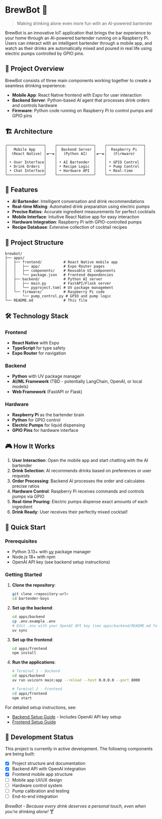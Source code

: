 # BrewBot 🍹

> Making drinking alone even more fun with an AI-powered bartender

BrewBot is an innovative IoT application that brings the bar experience to your home through an AI-powered bartender running on a Raspberry Pi. Users can interact with an intelligent bartender through a mobile app, and watch as their drinks are automatically mixed and poured in real life using electric pumps controlled by GPIO pins.

## 🎯 Project Overview

BrewBot consists of three main components working together to create a seamless drinking experience:

- **Mobile App**: React Native frontend with Expo for user interaction
- **Backend Server**: Python-based AI agent that processes drink orders and controls hardware
- **Firmware**: Python code running on Raspberry Pi to control pumps and GPIO pins

## 🏗️ Architecture

```
┌─────────────────┐    ┌─────────────────┐    ┌─────────────────┐
│   Mobile App    │    │  Backend Server │    │  Raspberry Pi   │
│  (React Native) │◄──►│   (Python AI)   │◄──►│   (Firmware)    │
│                 │    │                 │    │                 │
│ • User Interface│    │ • AI Bartender  │    │ • GPIO Control  │
│ • Drink Orders  │    │ • Recipe Logic  │    │ • Pump Control  │
│ • Chat Interface│    │ • Hardware API  │    │ • Real-time     │
└─────────────────┘    └─────────────────┘    └─────────────────┘
```

## 🚀 Features

- **AI Bartender**: Intelligent conversation and drink recommendations
- **Real-time Mixing**: Automated drink preparation using electric pumps
- **Precise Ratios**: Accurate ingredient measurements for perfect cocktails
- **Mobile Interface**: Intuitive React Native app for easy interaction
- **Hardware Integration**: Raspberry Pi with GPIO-controlled pumps
- **Recipe Database**: Extensive collection of cocktail recipes

## 📁 Project Structure

```
brewbot/
├── apps/
│   ├── frontend/          # React Native mobile app
│   │   ├── app/           # Expo Router pages
│   │   ├── components/    # Reusable UI components
│   │   └── package.json   # Frontend dependencies
│   ├── backend/           # Python AI server
│   │   ├── main.py        # FastAPI/Flask server
│   │   └── pyproject.toml # UV package management
│   └── firmware/          # Raspberry Pi code
│       └── pump_control.py # GPIO and pump logic
└── README.md              # This file
```

## 🛠️ Technology Stack

### Frontend
- **React Native** with Expo
- **TypeScript** for type safety
- **Expo Router** for navigation

### Backend
- **Python** with UV package manager
- **AI/ML Framework** (TBD - potentially LangChain, OpenAI, or local models)
- **Web Framework** (FastAPI or Flask)

### Hardware
- **Raspberry Pi** as the bartender brain
- **Python** for GPIO control
- **Electric Pumps** for liquid dispensing
- **GPIO Pins** for hardware interface

## 🎮 How It Works

1. **User Interaction**: Open the mobile app and start chatting with the AI bartender
2. **Drink Selection**: AI recommends drinks based on preferences or user requests
3. **Order Processing**: Backend AI processes the order and calculates precise ratios
4. **Hardware Control**: Raspberry Pi receives commands and controls pumps via GPIO
5. **Real-time Pouring**: Electric pumps dispense exact amounts of each ingredient
6. **Drink Ready**: User receives their perfectly mixed cocktail!

## 🚀 Quick Start

### Prerequisites
- Python 3.13+ with [uv](https://docs.astral.sh/uv/) package manager
- Node.js 18+ with npm
- OpenAI API key (see backend setup instructions)

### Getting Started

1. **Clone the repository**:
   ```bash
   git clone <repository-url>
   cd bartender-boys
   ```

2. **Set up the backend**:
   ```bash
   cd apps/backend
   cp .env.example .env
   # Edit .env with your OpenAI API key (see apps/backend/README.md for detailed instructions)
   uv sync
   ```

3. **Set up the frontend**:
   ```bash
   cd apps/frontend
   npm install
   ```

4. **Run the applications**:
   ```bash
   # Terminal 1 - Backend
   cd apps/backend
   uv run uvicorn main:app --reload --host 0.0.0.0 --port 8000
   
   # Terminal 2 - Frontend
   cd apps/frontend
   npm start
   ```

For detailed setup instructions, see:
- [Backend Setup Guide](apps/backend/README.md) - Includes OpenAI API key setup
- [Frontend Setup Guide](apps/frontend/README.md)

## 🚧 Development Status

This project is currently in active development. The following components are being built:

- [x] Project structure and documentation
- [x] Backend API with OpenAI integration
- [x] Frontend mobile app structure
- [ ] Mobile app UI/UX design
- [ ] Hardware control system
- [ ] Pump calibration and testing
- [ ] End-to-end integration

*BrewBot - Because every drink deserves a personal touch, even when you're drinking alone!* 🍸
